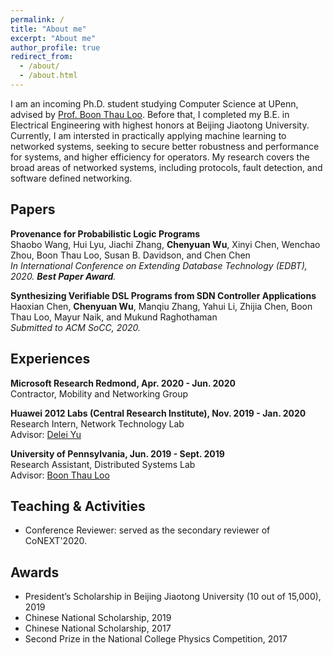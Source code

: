 ```yaml
---
permalink: /
title: "About me"
excerpt: "About me"
author_profile: true
redirect_from: 
  - /about/
  - /about.html
---
```


I am an incoming Ph.D. student studying Computer Science at UPenn, advised by [Prof. Boon Thau Loo](https://boonloo.cis.upenn.edu). Before that, I completed my B.E. in Electrical Engineering with highest honors at Beijing Jiaotong University. Currently, I am intersted in practically applying machine learning to networked systems, seeking to secure better robustness and performance for systems, and higher efficiency for operators. My research covers the broad areas of networked systems, including protocols, fault detection, and software defined networking.

## Papers

**Provenance for Probabilistic Logic Programs** <br />
Shaobo Wang, Hui Lyu, Jiachi Zhang, **Chenyuan Wu**, Xinyi Chen, Wenchao Zhou, Boon Thau Loo, Susan B. Davidson, and Chen Chen <br />
_In International Conference on Extending Database Technology (EDBT), 2020. **Best Paper Award**._

**Synthesizing Verifiable DSL Programs from SDN Controller Applications** <br />
Haoxian Chen, **Chenyuan Wu**, Manqiu Zhang, Yahui Li, Zhijia Chen, Boon Thau Loo, Mayur Naik, and Mukund Raghothaman <br />
_Submitted to ACM SoCC, 2020._

## Experiences

**Microsoft Research Redmond, Apr. 2020 - Jun. 2020** <br />
Contractor, Mobility and Networking Group <br />

**Huawei 2012 Labs (Central Research Institute), Nov. 2019 - Jan. 2020** <br />
Research Intern, Network Technology Lab <br />
Advisor: [Delei Yu](https://www.linkedin.com/in/delei-yu-97618232/)

**University of Pennsylvania, Jun. 2019 - Sept. 2019** <br />
Research Assistant, Distributed Systems Lab <br />
Advisor: [Boon Thau Loo](https://boonloo.cis.upenn.edu)

## Teaching & Activities

* Conference Reviewer: served as the secondary reviewer of CoNEXT'2020.

## Awards

* President’s Scholarship in Beijing Jiaotong University (10 out of 15,000), 2019
* Chinese National Scholarship, 2019
* Chinese National Scholarship, 2017
* Second Prize in the National College Physics Competition, 2017


